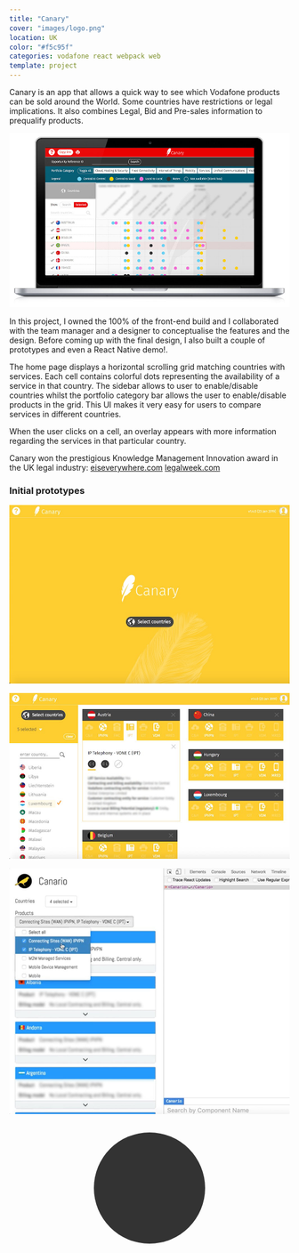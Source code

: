 ```yaml
---
title: "Canary"
cover: "images/logo.png"
location: UK
color: "#f5c95f"
categories: vodafone react webpack web
template: project
---
```


<style>
.loader {
  border-radius: 100px;
}
</style>

Canary is an app that allows a quick way to see which Vodafone products can be sold around the World. Some countries have restrictions or legal implications. It also combines Legal, Bid and Pre-sales information to prequalify products.

![](./images/1.jpg "Home page")

In this project, I owned the 100% of the front-end build and I collaborated with the team manager and a designer to conceptualise the features and the design. Before coming up with the final design, I also built a couple of prototypes and even a React Native demo!.

The home page displays a horizontal scrolling grid matching countries with services. Each cell contains colorful dots representing the availability of a service in that country. The sidebar allows to user to enable/disable countries whilst the portfolio category bar allows the user to enable/disable products in the grid. This UI makes it very easy for users to compare services in different countries.

When the user clicks on a cell, an overlay appears with more information regarding the services in that particular country.

Canary won the prestigious Knowledge Management Innovation award in the UK legal industry: [eiseverywhere.com](https://www.eiseverywhere.com/ehome/legalweekinnovationawards/567021/) [legalweek.com](https://www.law.com/legal-week/sites/legalweek/2017/06/27/legal-week-innovation-awards-knowledge-management-innovation-award-vodafone-global-enterprise/?slreturn=20170528041243)

### Initial prototypes

![](./images/3.jpg "Second prototype")

![](./images/2.jpg "Second prototype")

![](./images/4.jpg "First prototype")

<p style="text-align: center; margin-top: 30px">
  <img class="loader" src="./images/loader.gif" alt="loader" />
</p>
